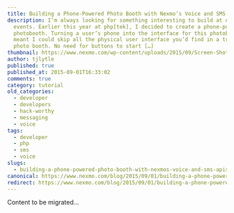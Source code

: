 ```yaml
---
title: Building a Phone-Powered Photo Booth with Nexmo’s Voice and SMS APIs
description: I’m always looking for something interesting to build at developer
  events. Earlier this year at php[tek], I decided to create a phone-powered
  photobooth. Turning a user’s phone into the interface for this photobooth
  meant I could skip all the physical user interface you’d find in a traditional
  photo booth. No need for buttons to start […]
thumbnail: https://www.nexmo.com/wp-content/uploads/2015/09/Screen-Shot-2015-09-01-at-4.57.37-PM-1.png
author: tjlytle
published: true
published_at: 2015-09-01T16:33:02
comments: true
category: tutorial
old_categories:
  - developer
  - developers
  - hack-worthy
  - messaging
  - voice
tags:
  - developer
  - php
  - sms
  - voice
slugs:
  - building-a-phone-powered-photo-booth-with-nexmos-voice-and-sms-apis
canonical: https://www.nexmo.com/blog/2015/09/01/building-a-phone-powered-photo-booth-with-nexmos-voice-and-sms-apis
redirect: https://www.nexmo.com/blog/2015/09/01/building-a-phone-powered-photo-booth-with-nexmos-voice-and-sms-apis
---
```

Content to be migrated...